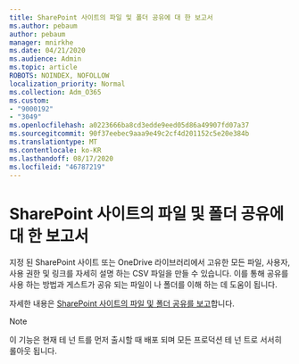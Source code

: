 ```yaml
---
title: SharePoint 사이트의 파일 및 폴더 공유에 대 한 보고서
ms.author: pebaum
author: pebaum
manager: mnirkhe
ms.date: 04/21/2020
ms.audience: Admin
ms.topic: article
ROBOTS: NOINDEX, NOFOLLOW
localization_priority: Normal
ms.collection: Adm_O365
ms.custom:
- "9000192"
- "3049"
ms.openlocfilehash: a0223666ba8cd3edde9eed05d86a49907fd07a37
ms.sourcegitcommit: 90f37eebec9aaa9e49c2cf4d201152c5e20e384b
ms.translationtype: MT
ms.contentlocale: ko-KR
ms.lasthandoff: 08/17/2020
ms.locfileid: "46787219"
---
```

# <a name="report-on-file-and-folder-sharing-in-sharepoint-sites"></a>SharePoint 사이트의 파일 및 폴더 공유에 대 한 보고서

지정 된 SharePoint 사이트 또는 OneDrive 라이브러리에서 고유한 모든 파일, 사용자, 사용 권한 및 링크를 자세히 설명 하는 CSV 파일을 만들 수 있습니다. 이를 통해 공유를 사용 하는 방법과 게스트가 공유 되는 파일이 나 폴더를 이해 하는 데 도움이 됩니다.

자세한 내용은 [SharePoint 사이트의 파일 및 폴더 공유를 보고](https://docs.microsoft.com/sharepoint/sharing-reports)합니다.

> [!NOTE]
> 이 기능은 현재 테 넌 트를 먼저 출시할 때 배포 되며 모든 프로덕션 테 넌 트로 서서히 롤아웃 됩니다.